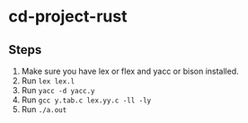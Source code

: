 # cd-project-rust
## Steps
1. Make sure you have lex or flex and yacc or bison installed.
2. Run ```lex lex.l```
3. Run ```yacc -d yacc.y```
4. Run ```gcc y.tab.c lex.yy.c -ll -ly```
5. Run ```./a.out```
